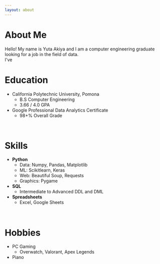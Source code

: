 ```yaml
---
layout: about 
---
```


# About Me
Hello! My name is Yuta Akiya and I am a computer engineering graduate looking for a job in the field of data.  
I've 
<br/>

# Education
* California Polytechnic University, Pomona
  * B.S Computer Engineering 
  * 3.66 / 4.0 GPA
* Google Professional Data Analytics Certificate
  * 98+% Overall Grade

<br/>

# Skills
* **Python**
  * Data: Numpy, Pandas, Matplotlib
  * ML: Scikitlearn, Keras
  * Web: Beautiful Soup, Requests
  * Graphics: Pygame
* **SQL**
  * Intermediate to Advanced DDL and DML
* **Spreadsheets**
  * Excel, Google Sheets

<br/>

# Hobbies
* PC Gaming
  * Overwatch, Valorant, Apex Legends
* Piano
